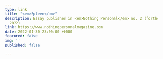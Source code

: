 ```yaml
---
type: link
title: "<em>Spleen</em>"
description: Essay published in <em>Nothing Personal</em> no. 2 (forthcoming, Jan
  2022)
link: https://www.nothingpersonalmagazine.com
date: 2022-01-30 23:00:00 +0000
featured: false
img: ''
published: false

---
```

